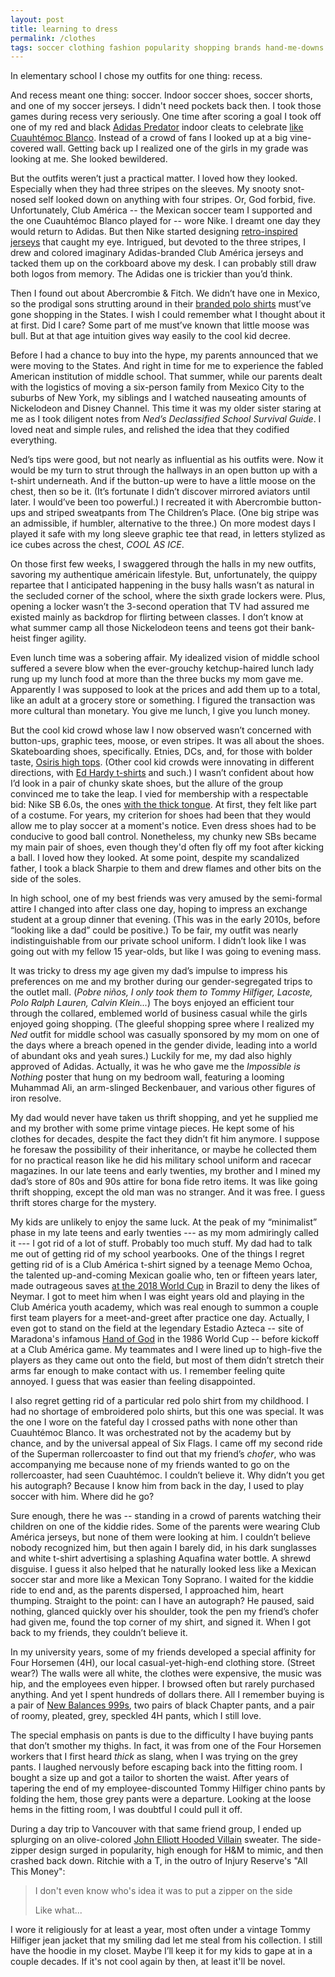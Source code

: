 ```yaml
---
layout: post
title: learning to dress
permalink: /clothes
tags: soccer clothing fashion popularity shopping brands hand-me-downs vintage regret
---
```


In elementary school I chose my outfits for one thing: recess.
<!--more-->
And recess meant one thing: soccer.
Indoor soccer shoes, soccer shorts, and one of my soccer jerseys.
I didn't need pockets back then.
I took those games during recess very seriously.
One time after scoring a goal I took off one of my red and black [Adidas Predator](https://i.ebayimg.com/images/g/VTAAAOSwubFjyJXm/s-l1600.jpg) indoor cleats to celebrate [like Cuauhtémoc Blanco](https://www.si.com/.image/c_fit%2Ccs_srgb%2Cfl_progressive%2Cq_auto:good%2Cw_620/MTY4MTg1NjkzNDExMDkxODQw/blancoamericajpg.jpg).
Instead of a crowd of fans I looked up at a big vine-covered wall.
Getting back up I realized one of the girls in my grade was looking at me.
She looked bewildered.

But the outfits weren’t just a practical matter.
I loved how they looked.
Especially when they had three stripes on the sleeves.
My snooty snot-nosed self looked down on anything with four stripes.
Or, God forbid, five.
Unfortunately, Club América -- the Mexican soccer team I supported and the one Cuauhtémoc Blanco played for -- wore Nike.
I dreamt one day they would return to Adidas.
But then Nike started designing [retro-inspired jerseys](https://cf.ijersey.ru/upload/ttmall/img/20220316/c4c23dd9c310d06fff0a51e549abf2bf.png=z-550,550_f-webp) that caught my eye.
Intrigued, but devoted to the three stripes, I drew and colored imaginary Adidas-branded Club América jerseys and tacked them up on the corkboard above my desk.
I can probably still draw both logos from memory.
The Adidas one is trickier than you’d think.

Then I found out about Abercrombie & Fitch.
We didn’t have one in Mexico, so the prodigal sons strutting around in their [branded polo shirts](https://images.asos-media.com/products/abercrombie-fitch-stretch-core-moose-icon-logo-slim-fit-polo-in-aqua/9514100-1-aqua?$n_640w$&wid=513&fit=constrain) must’ve gone shopping in the States.
I wish I could remember what I thought about it at first.
Did I care?
Some part of me must’ve known that little moose was bull.
But at that age intuition gives way easily to the cool kid decree.

Before I had a chance to buy into the hype, my parents announced that we were moving to the States.
And right in time for me to experience the fabled American institution of middle school.
That summer, while our parents dealt with the logistics of moving a six-person family from Mexico City to the suburbs of New York, my siblings and I watched nauseating amounts of Nickelodeon and Disney Channel.
This time it was my older sister staring at me as I took diligent notes from *Ned’s Declassified School Survival Guide*.
I loved neat and simple rules, and relished the idea that they codified everything.

Ned’s tips were good, but not nearly as influential as his outfits were.
Now it would be my turn to strut through the hallways in an open button up with a t-shirt underneath.
And if the button-up were to have a little moose on the chest, then so be it.
(It’s fortunate I didn’t discover mirrored aviators until later.
I would’ve been too powerful.)
I recreated it with Abercrombie button-ups and striped sweatpants from The Children’s Place.
(One big stripe was an admissible, if humbler, alternative to the three.)
On more modest days I played it safe with my long sleeve graphic tee that read, in letters stylized as ice cubes across the chest, _COOL AS ICE_.

On those first few weeks, I swaggered through the halls in my new outfits, savoring my authentique américain lifestyle.
But, unfortunately, the quippy repartee that I anticipated happening in the busy halls wasn’t as natural in the secluded corner of the school, where the sixth grade lockers were.
Plus, opening a locker wasn’t the 3-second operation that TV had assured me existed mainly as backdrop for flirting between classes.
I don’t know at what summer camp all those Nickelodeon teens and teens got their bank-heist finger agility.

Even lunch time was a sobering affair.
My idealized vision of middle school suffered a severe blow when the ever-grouchy ketchup-haired lunch lady rung up my lunch food at more than the three bucks my mom gave me.
Apparently I was supposed to look at the prices and add them up to a total, like an adult at a grocery store or something.
I figured the transaction was more cultural than monetary.
You give me lunch, I give you lunch money.

But the cool kid crowd whose law I now observed wasn’t concerned with button-ups, graphic tees, moose, or even stripes.
It was all about the shoes.
Skateboarding shoes, specifically.
Etnies, DCs, and, for those with bolder taste, [Osiris high tops](https://i.ebayimg.com/images/g/bYsAAOSwFJNkLzje/s-l1600.jpg).
(Other cool kid crowds were innovating in different directions, with [Ed Hardy t-shirts](https://images.vestiairecollective.com/cdn-cgi/image/w=1024,q=75,f=auto,/produit/black-cotton-ed-hardy-t-shirt-29333521-1_3.jpg) and such.)
I wasn’t confident about how I’d look in a pair of chunky skate shoes, but the allure of the group convinced me to take the leap.
I vied for membership with a respectable bid: Nike SB 6.0s, the ones [with the thick tongue](https://ep1.pinkbike.org/p3pb2717883/p3pb2717883.jpg).
At first, they felt like part of a costume.
For years, my criterion for shoes had been that they would allow me to play soccer at a moment's notice.
Even dress shoes had to be conducive to good ball control.
Nonetheless, my chunky new SBs became my main pair of shoes, even though they'd often fly off my foot after kicking a ball.
I loved how they looked.
At some point, despite my scandalized father, I took a black Sharpie to them and drew flames and other bits on the side of the soles.

In high school, one of my best friends was very amused by the semi-formal attire I changed into after class one day, hoping to impress an exchange student at a group dinner that evening.
(This was in the early 2010s, before “looking like a dad” could be positive.)
To be fair, my outfit was nearly indistinguishable from our private school uniform.
I didn’t look like I was going out with my fellow 15 year-olds, but like I was going to evening mass.

It was tricky to dress my age given my dad’s impulse to impress his preferences on me and my brother during our gender-segregated trips to the outlet mall.
(_Pobre niños, I only took them to Tommy Hilfiger, Lacoste, Polo Ralph Lauren, Calvin Klein..._)
The boys enjoyed an efficient tour through the collared, emblemed world of business casual while the girls enjoyed going shopping.
(The gleeful shopping spree where I realized my _Ned_ outfit for middle school was casually sponsored by my mom on one of the days where a breach opened in the gender divide, leading into a world of abundant oks and yeah sures.)
Luckily for me, my dad also highly approved of Adidas.
Actually, it was he who gave me the _Impossible is Nothing_ poster that hung on my bedroom wall, featuring a looming Muhammad Ali, an arm-slinged Beckenbauer, and various other figures of iron resolve.

My dad would never have taken us thrift shopping, and yet he supplied me and my brother with some prime vintage pieces.
He kept some of his clothes for decades, despite the fact they didn’t fit him anymore.
I suppose he foresaw the possibility of their inheritance, or maybe he collected them for no practical reason like he did his military school uniform and racecar magazines.
In our late teens and early twenties, my brother and I mined my dad’s store of 80s and 90s attire for bona fide retro items.
It was like going thrift shopping, except the old man was no stranger.
And it was free.
I guess thrift stores charge for the mystery.

My kids are unlikely to enjoy the same luck.
At the peak of my “minimalist” phase in my late teens and early twenties --- as my mom admiringly called it --- I got rid of a lot of stuff.
Probably too much stuff.
My dad had to talk me out of getting rid of my school yearbooks.
One of the things I regret getting rid of is a Club América t-shirt signed by a teenage Memo Ochoa, the talented up-and-coming Mexican goalie who, ten or fifteen years later, made outrageous saves [at the 2018 World Cup](https://youtu.be/Cm_pMHQokZo) in Brazil to deny the likes of Neymar.
I got to meet him when I was eight years old and playing in the Club América youth academy, which was real enough to summon a couple first team players for a meet-and-greet after practice one day.
Actually, I even got to stand on the field at the legendary Estadio Azteca -- site of Maradona's infamous [Hand of God](https://www.wikiwand.com/en/The_hand_of_God)
in the 1986 World Cup -- before kickoff at a Club América game.
My teammates and I were lined up to high-five the players as they came out onto the field, but most of them didn’t stretch their arms far enough to make contact with us.
I remember feeling quite annoyed.
I guess that was easier than feeling disappointed.

I also regret getting rid of a particular red polo shirt from my childhood.
I had no shortage of embroidered polo shirts, but this one was special.
It was the one I wore on the fateful day I crossed paths with none other than Cuauhtémoc Blanco.
It was orchestrated not by the academy but by chance, and by the universal appeal of Six Flags.
I came off my second ride of the Superman rollercoaster to find out that my friend’s _chofer_, who was accompanying me because none of my friends wanted to go on the rollercoaster, had seen Cuauhtémoc.
I couldn’t believe it.
Why didn’t you get his autograph?
Because I know him from back in the day, I used to play soccer with him.
Where did he go?

Sure enough, there he was -- standing in a crowd of parents watching their children on one of the kiddie rides.
Some of the parents were wearing Club América jerseys, but none of them were looking at him.
I couldn’t believe nobody recognized him, but then again I barely did, in his dark sunglasses and white t-shirt advertising a splashing Aquafina water bottle.
A shrewd disguise.
I guess it also helped that he naturally looked less like a Mexican soccer star and more like a Mexican Tony Soprano.
I waited for the kiddie ride to end and, as the parents dispersed, I approached him, heart thumping.
Straight to the point: can I have an autograph?
He paused, said nothing, glanced quickly over his shoulder, took the pen my friend’s chofer had given me, found the top corner of my shirt, and signed it.
When I got back to my friends, they couldn’t believe it.

In my university years, some of my friends developed a special affinity for Four Horsemen (4H), our local casual-yet-high-end clothing store.
(Street wear?)
The walls were all white, the clothes were expensive, the music was hip, and the employees even hipper.
I browsed often but rarely purchased anything.
And yet I spent hundreds of dollars there.
All I remember buying is a pair of [New Balances 999s](https://i5.walmartimages.com/asr/a396975e-5179-4c8d-ba54-7f35ad0f9405.991d8e29db17eb16b368646b49a6da9c.jpeg), two pairs of black Chapter pants, and a pair of roomy, pleated, grey, speckled 4H pants, which I still love.

The special emphasis on pants is due to the difficulty I have buying pants that don’t smother my thighs.
In fact, it was from one of the Four Horsemen workers that I first heard _thick_ as slang, when I was trying on the grey pants.
I laughed nervously before escaping back into the fitting room.
I bought a size up and got a tailor to shorten the waist.
After years of tapering the end of my employee-discounted Tommy Hilfiger chino pants by folding the hem, those grey pants were a departure.
Looking at the loose hems in the fitting room, I was doubtful I could pull it off.

During a day trip to Vancouver with that same friend group, I ended up splurging on an olive-colored [John Elliott Hooded Villain](https://www.johnelliott.com/cdn/shop/products/HOODED_VILLAIN_OLIVE_06_1424x.jpg?v=1569005291) sweater.
The side-zipper design surged in popularity, high enough for H&M to mimic, and then crashed back down.
Ritchie with a T, in the outro of Injury Reserve's "All This Money":
> I don't even know who's idea it was to put a zipper on the side
>
> Like what...

I wore it religiously for at least a year, most often under a vintage Tommy Hilfiger jean jacket that my smiling dad let me steal from his collection.
I still have the hoodie in my closet.
Maybe I’ll keep it for my kids to gape at in a couple decades.
If it's not cool again by then, at least it'll be novel.
